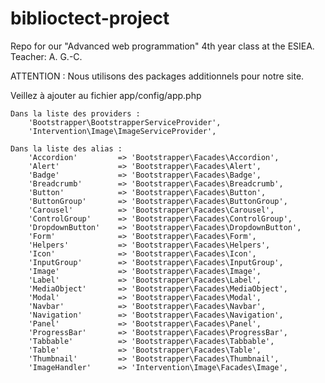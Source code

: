 biblioctect-project
===================

Repo for our "Advanced web programmation" 4th year class at the ESIEA. Teacher: A. G.-C.


ATTENTION : Nous utilisons des packages additionnels pour notre site.

Veillez à ajouter au fichier app/config/app.php

	Dans la liste des providers : 
		'Bootstrapper\BootstrapperServiceProvider',
		'Intervention\Image\ImageServiceProvider',

	Dans la liste des alias :
		'Accordion'			=> 'Bootstrapper\Facades\Accordion',
		'Alert'				=> 'Bootstrapper\Facades\Alert',
		'Badge'				=> 'Bootstrapper\Facades\Badge',
		'Breadcrumb'		=> 'Bootstrapper\Facades\Breadcrumb',
		'Button'			=> 'Bootstrapper\Facades\Button',
		'ButtonGroup'		=> 'Bootstrapper\Facades\ButtonGroup',
		'Carousel'			=> 'Bootstrapper\Facades\Carousel',
		'ControlGroup'		=> 'Bootstrapper\Facades\ControlGroup',
		'DropdownButton'	=> 'Bootstrapper\Facades\DropdownButton',
		'Form' 				=> 'Bootstrapper\Facades\Form',
		'Helpers'			=> 'Bootstrapper\Facades\Helpers',
		'Icon'				=> 'Bootstrapper\Facades\Icon',
		'InputGroup'		=> 'Bootstrapper\Facades\InputGroup',
		'Image'				=> 'Bootstrapper\Facades\Image',
		'Label'				=> 'Bootstrapper\Facades\Label',
		'MediaObject'		=> 'Bootstrapper\Facades\MediaObject',
		'Modal'				=> 'Bootstrapper\Facades\Modal',
		'Navbar'			=> 'Bootstrapper\Facades\Navbar',
		'Navigation'		=> 'Bootstrapper\Facades\Navigation',
		'Panel'				=> 'Bootstrapper\Facades\Panel',
		'ProgressBar'		=> 'Bootstrapper\Facades\ProgressBar',
		'Tabbable'			=> 'Bootstrapper\Facades\Tabbable',
		'Table'				=> 'Bootstrapper\Facades\Table',
		'Thumbnail'			=> 'Bootstrapper\Facades\Thumbnail',
		'ImageHandler'		=> 'Intervention\Image\Facades\Image',